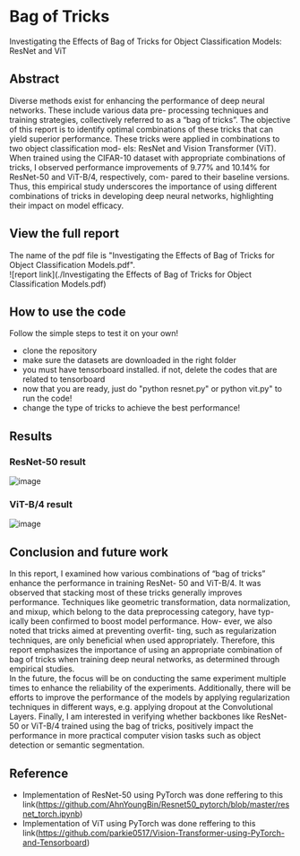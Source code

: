 # Bag of Tricks
Investigating the Effects of Bag of Tricks for Object Classification Models: ResNet and ViT

## Abstract
Diverse methods exist for enhancing the performance of deep neural networks. These include various data pre- processing techniques and training strategies, collectively referred to as a “bag of tricks”. The objective of this report is to identify optimal combinations of these tricks that can yield superior performance. These tricks were applied in combinations to two object classification mod- els: ResNet and Vision Transformer (ViT). When trained using the CIFAR-10 dataset with appropriate combinations of tricks, I observed performance improvements of 9.77% and 10.14% for ResNet-50 and ViT-B/4, respectively, com- pared to their baseline versions. Thus, this empirical study underscores the importance of using different combinations of tricks in developing deep neural networks, highlighting their impact on model efficacy.

## View the full report
The name of the pdf file is "Investigating the Effects of Bag of Tricks for Object Classification Models.pdf".  
![report link](./Investigating the Effects of Bag of Tricks for Object Classification Models.pdf)

## How to use the code
Follow the simple steps to test it on your own!
- clone the repository
- make sure the datasets are downloaded in the right folder
- you must have tensorboard installed. if not, delete the codes that are related to tensorboard
- now that you are ready, just do "python resnet.py" or python vit.py" to run the code!
- change the type of tricks to achieve the best performance!

## Results
### ResNet-50 result
![image](https://github.com/parkie0517/Bag_of_Tricks/assets/80407632/ef1af91c-e12b-4214-8264-8a9f2ad5aab2)

### ViT-B/4 result
![image](https://github.com/parkie0517/Bag_of_Tricks/assets/80407632/6dddc30a-b941-4585-9c8d-173c2c22ecb8)

## Conclusion and future work
In this report, I examined how various combinations of “bag of tricks” enhance the performance in training ResNet- 50 and ViT-B/4. It was observed that stacking most of these tricks generally improves performance. Techniques like geometric transformation, data normalization, and mixup, which belong to the data preprocessing category, have typ- ically been confirmed to boost model performance. How- ever, we also noted that tricks aimed at preventing overfit- ting, such as regularization techniques, are only beneficial when used appropriately. Therefore, this report emphasizes the importance of using an appropriate combination of bag of tricks when training deep neural networks, as determined through empirical studies.  
In the future, the focus will be on conducting the same experiment multiple times to enhance the reliability of the experiments. Additionally, there will be efforts to improve the performance of the models by applying regularization techniques in different ways, e.g. applying dropout at the Convolutional Layers. Finally, I am interested in verifying whether backbones like ResNet-50 or ViT-B/4 trained using the bag of tricks, positively impact the performance in more practical computer vision tasks such as object detection or semantic segmentation.

## Reference
- Implementation of ResNet-50 using PyTorch was done reffering to this link(https://github.com/AhnYoungBin/Resnet50_pytorch/blob/master/resnet_torch.ipynb)
- Implementation of ViT using PyTorch was done reffering to this link(https://github.com/parkie0517/Vision-Transformer-using-PyTorch-and-Tensorboard)
